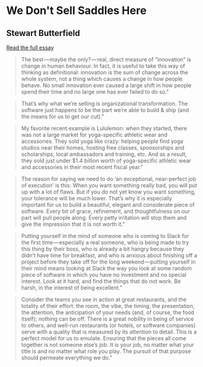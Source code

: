 # We Don't Sell Saddles Here
## Stewart Butterfield

[Read the full essay](https://medium.com/@stewart/we-dont-sell-saddles-here-4c59524d650d)

> The best — maybe the only? — real, direct measure of “innovation” is change in human behaviour. In fact, it is useful to take this way of thinking as definitional: innovation is the sum of change across the whole system, not a thing which causes a change in how people behave. No small innovation ever caused a large shift in how people spend their time and no large one has ever failed to do so."

> That’s why what we’re selling is organizational transformation. The software just happens to be the part we’re able to build & ship (and the means for us to get our cut)."

> My favorite recent example is Lululemon: when they started, there was not a large market for yoga-specific athletic wear and accessories. They sold yoga like crazy: helping people find yoga studios near their homes, hosting free classes, sponsorships and scholarships, local ambassadors and training, etc. And as a result, they sold just under $1.4 billion worth of yoga-specific athletic wear and accessories in their most recent fiscal year."

> The reason for saying we need to do ‘an exceptional, near-perfect job of execution’ is this: When you want something really bad, you will put up with a lot of flaws. But if you do not yet know you want something, your tolerance will be much lower. That’s why it is especially important for us to build a beautiful, elegant and considerate piece of software. Every bit of grace, refinement, and thoughtfulness on our part will pull people along. Every petty irritation will stop them and give the impression that it is not worth it."

> Putting yourself in the mind of someone who is coming to Slack for the first time — especially a real someone, who is being made to try this thing by their boss, who is already a bit hangry because they didn’t have time for breakfast, and who is anxious about finishing off a project before they take off for the long weekend — putting yourself in their mind means looking at Slack the way you look at some random piece of software in which you have no investment and no special interest. Look at it hard, and find the things that do not work. Be harsh, in the interest of being excellent."

> Consider the teams you see in action at great restaurants, and the totality of their effort: the room, the vibe, the timing, the presentation, the attention, the anticipation of your needs (and, of course, the food itself); nothing can be off. There is a great nobility in being of service to others, and well-run restaurants (or hotels, or software companies) serve with a quality that is measured by its attention to detail. This is a perfect model for us to emulate. Ensuring that the pieces all come together is not someone else’s job. It is your job, no matter what your title is and no matter what role you play. The pursuit of that purpose should permeate everything we do."